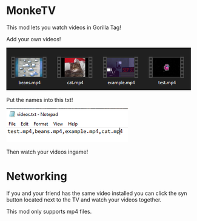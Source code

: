 # MonkeTV
This mod lets you watch videos in Gorilla Tag!

Add your own videos!

![](GitHub/video_folder_example.png)

Put the names into this txt!

![](GitHub/txt_example.png)

Then watch your videos ingame!

# Networking
If you and your friend has the same video installed you can click the syn button located next to the TV and watch your videos together.



This mod only supports mp4 files.
